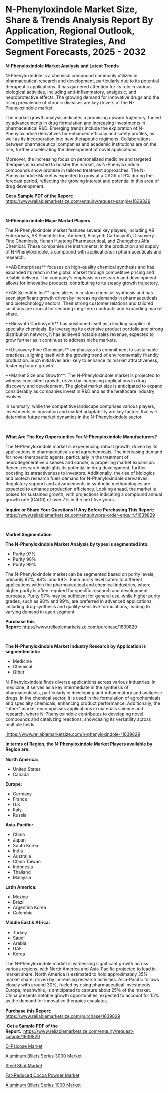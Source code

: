 <p><h1>N-Phenyloxindole Market Size, Share & Trends Analysis Report By Application, Regional Outlook, Competitive Strategies, And Segment Forecasts, 2025 - 2032</h1></p><p><strong>N-Phenyloxindole Market Analysis and Latest Trends</strong></p>
<p><p>N-Phenyloxindole is a chemical compound commonly utilized in pharmaceutical research and development, particularly due to its potential therapeutic applications. It has garnered attention for its role in various biological activities, including anti-inflammatory, analgesic, and neuroprotective effects. The growing demand for innovative drugs and the rising prevalence of chronic diseases are key drivers of the N-Phenyloxindole market.</p><p>The market growth analysis indicates a promising upward trajectory, fueled by advancements in drug formulation and increasing investments in pharmaceutical R&D. Emerging trends include the exploration of N-Phenyloxindole derivatives for enhanced efficacy and safety profiles, as well as its incorporation into new therapeutic regimens. Collaborations between pharmaceutical companies and academic institutions are on the rise, further accelerating the development of novel applications. </p><p>Moreover, the increasing focus on personalized medicine and targeted therapies is expected to bolster the market, as N-Phenyloxindole compounds show promise in tailored treatment approaches. The N-Phenyloxindole Market is expected to grow at a CAGR of 9% during the forecast period, reflecting the growing interest and potential in this area of drug development.</p></p>
<p><strong>Get a Sample PDF of the Report:&nbsp;</strong> <a href="https://www.reliablemarketsize.com/enquiry/request-sample/1639829?utm_campaign=2113&utm_medium=2&utm_source=Github&utm_content=ia&utm_term=02042025&utm_id=n-phenyloxindole">https://www.reliablemarketsize.com/enquiry/request-sample/1639829</a></p>
<p>&nbsp;</p>
<p><strong>N-Phenyloxindole Major Market Players</strong></p>
<p><p>The N-Phenyloxindole market features several key players, including AB Enterprises, AK Scientific Inc, Ambeed, Biosynth Carbosynth, Discovery Fine Chemicals, Hunan Huateng Pharmaceutical, and Zhengzhou Alfa Chemical. These companies are instrumental in the production and supply of N-Phenyloxindole, a compound with applications in pharmaceuticals and research.</p><p>**AB Enterprises** focuses on high-quality chemical synthesis and has expanded its reach in the global market through competitive pricing and reliable delivery. The company's emphasis on research and development allows for innovative products, contributing to its steady growth trajectory.</p><p>**AK Scientific Inc** specializes in custom chemical synthesis and has seen significant growth driven by increasing demands in pharmaceuticals and biotechnology sectors. Their strong customer relations and tailored solutions are crucial for securing long-term contracts and expanding market share.</p><p>**Biosynth Carbosynth** has positioned itself as a leading supplier of specialty chemicals. By leveraging its extensive product portfolio and strong distribution network, it has achieved notable sales revenue, expected to grow further as it continues to address niche markets.</p><p>**Discovery Fine Chemicals** emphasizes its commitment to sustainable practices, aligning itself with the growing trend of environmentally friendly production. Such initiatives are likely to enhance its market attractiveness, fostering future growth.</p><p>**Market Size and Growth**: The N-Phenyloxindole market is projected to witness consistent growth, driven by increasing applications in drug discovery and development. The global market size is anticipated to expand considerably as companies invest in R&D and as the healthcare industry evolves.</p><p>In summary, while the competitive landscape comprises various players, investments in innovation and market adaptability are key factors that will determine future market dynamics in the N-Phenyloxindole sector.</p></p>
<p>&nbsp;</p>
<p><strong>What Are The Key Opportunities For N-Phenyloxindole Manufacturers?</strong></p>
<p><p>The N-Phenyloxindole market is experiencing robust growth, driven by its applications in pharmaceuticals and agrochemicals. The increasing demand for novel therapeutic agents, particularly in the treatment of neurodegenerative diseases and cancer, is propelling market expansion. Recent research highlights its potential in drug development, further boosting its attractiveness to investors. Additionally, the rise of biologics and biotech research fuels demand for N-Phenyloxindole derivatives. Regulatory support and advancements in synthetic methodologies are expected to enhance production efficiency. Looking ahead, the market is poised for sustained growth, with projections indicating a compound annual growth rate (CAGR) of over 7% in the next five years.</p></p>
<p><strong>Inquire or Share Your Questions If Any Before Purchasing This Report:</strong> <a href="https://www.reliablemarketsize.com/enquiry/pre-order-enquiry/1639829?utm_campaign=2113&utm_medium=2&utm_source=Github&utm_content=ia&utm_term=02042025&utm_id=n-phenyloxindole">https://www.reliablemarketsize.com/enquiry/pre-order-enquiry/1639829</a></p>
<p>&nbsp;</p>
<p><strong>Market Segmentation</strong></p>
<p><strong>The N-Phenyloxindole Market Analysis by types is segmented into:</strong></p>
<p><ul><li>Purity 97%</li><li>Purity 98%</li><li>Purity 99%</li></ul></p>
<p><p>The N-Phenyloxindole market can be segmented based on purity levels, primarily 97%, 98%, and 99%. Each purity level caters to different applications within the pharmaceutical and chemical industries, where higher purity is often required for specific research and development purposes. Purity 97% may be sufficient for general use, while higher purity grades, such as 98% and 99%, are preferred in advanced applications, including drug synthesis and quality-sensitive formulations, leading to varying demand in each segment.</p></p>
<p><strong>Purchase this Report:&nbsp;</strong><a href="https://www.reliablemarketsize.com/purchase/1639829?utm_campaign=2113&utm_medium=2&utm_source=Github&utm_content=ia&utm_term=02042025&utm_id=n-phenyloxindole">https://www.reliablemarketsize.com/purchase/1639829</a></p>
<p>&nbsp;</p>
<p><strong>The N-Phenyloxindole Market Industry Research by Application is segmented into:</strong></p>
<p><ul><li>Medicine</li><li>Chemical</li><li>Other</li></ul></p>
<p><p>N-Phenyloxindole finds diverse applications across various industries. In medicine, it serves as a key intermediate in the synthesis of pharmaceuticals, particularly in developing anti-inflammatory and analgesic drugs. In the chemical sector, it is used in the formulation of agrochemicals and specialty chemicals, enhancing product performance. Additionally, the "other" market encompasses applications in materials science and research, where N-Phenyloxindole contributes to developing novel compounds and catalyzing reactions, showcasing its versatility across multiple fields.</p></p>
<p><a href="https://www.reliablemarketsize.com/n-phenyloxindole-r1639829?utm_campaign=2113&utm_medium=2&utm_source=Github&utm_content=ia&utm_term=02042025&utm_id=n-phenyloxindole">&nbsp;https://www.reliablemarketsize.com/n-phenyloxindole-r1639829</a></p>
<p><strong>In terms of Region, the N-Phenyloxindole Market Players available by Region are:</strong></p>
<p>
    <p> <strong> North America: </strong>
        <ul>
            <li>United States</li>
            <li>Canada</li>
        </ul>
        </p> 
    <p> <strong> Europe: </strong>
        <ul>
            <li>Germany</li>
            <li>France</li>
            <li>U.K.</li>
            <li>Italy</li>
            <li>Russia</li>
        </ul>
        </p> 
    <p> <strong> Asia-Pacific: </strong>
        <ul>
            <li>China</li>
            <li>Japan</li>
            <li>South Korea</li>
            <li>India</li>
            <li>Australia</li>
            <li>China Taiwan</li>
            <li>Indonesia</li>
            <li>Thailand</li>
            <li>Malaysia</li>
        </ul>
        </p> 
    <p> <strong> Latin America: </strong>
        <ul>
            <li>Mexico</li>
            <li>Brazil</li>
            <li>Argentina Korea</li>
            <li>Colombia</li>
        </ul>
        </p> 
    <p> <strong> Middle East & Africa: </strong>
        <ul>
            <li>Turkey</li>
            <li>Saudi</li>
            <li>Arabia</li>
            <li>UAE</li>
            <li>Korea</li>
        </ul>
    </p>
    </p>
<p><p>The N-Phenyloxindole market is witnessing significant growth across various regions, with North America and Asia-Pacific projected to lead in market share. North America is estimated to hold approximately 35% market share, driven by increasing research activities. Asia-Pacific follows closely with around 30%, fueled by rising pharmaceutical investments. Europe, meanwhile, is anticipated to capture about 25% of the market. China presents notable growth opportunities, expected to account for 15% as the demand for innovative therapies escalates.</p></p>
<p><strong>Purchase this Report: </strong><a href="https://www.reliablemarketsize.com/purchase/1639829?utm_campaign=2113&utm_medium=2&utm_source=Github&utm_content=ia&utm_term=02042025&utm_id=n-phenyloxindole">https://www.reliablemarketsize.com/purchase/1639829</a></p>
<p>&nbsp;<strong>Get a Sample PDF of the Report:&nbsp;&nbsp;</strong><a href="https://www.reliablemarketsize.com/enquiry/request-sample/1639829?utm_campaign=2113&utm_medium=2&utm_source=Github&utm_content=ia&utm_term=02042025&utm_id=n-phenyloxindole">https://www.reliablemarketsize.com/enquiry/request-sample/1639829</a></p>
<p><strong></strong></p>
<p><p><a href="https://github.com/Mayankdeswa/Market-Research-Report-List-1/blob/main/d-psicose-market.md?utm_campaign=2113&utm_medium=2&utm_source=Github&utm_content=ia&utm_term=02042025&utm_id=n-phenyloxindole">D-Psicose Market</a></p><p><a href="https://github.com/neilycalanww/Market-Research-Report-List-1/blob/main/aluminum-billets-series-3000-market.md?utm_campaign=2113&utm_medium=2&utm_source=Github&utm_content=ia&utm_term=02042025&utm_id=n-phenyloxindole">Aluminum Billets Series 3000 Market</a></p><p><a href="https://github.com/keolalelekr8/Market-Research-Report-List-1/blob/main/steel-shot-market.md?utm_campaign=2113&utm_medium=2&utm_source=Github&utm_content=ia&utm_term=02042025&utm_id=n-phenyloxindole">Steel Shot Market</a></p><p><a href="https://github.com/izetajhazuga/Market-Research-Report-List-1/blob/main/fat-reduced-cocoa-powder-market.md?utm_campaign=2113&utm_medium=2&utm_source=Github&utm_content=ia&utm_term=02042025&utm_id=n-phenyloxindole">Fat-Reduced Cocoa Powder Market</a></p><p><a href="https://github.com/gackesaizaze/Market-Research-Report-List-1/blob/main/aluminum-billets-series-1000-market.md?utm_campaign=2113&utm_medium=2&utm_source=Github&utm_content=ia&utm_term=02042025&utm_id=n-phenyloxindole">Aluminum Billets Series 1000 Market</a></p></p>